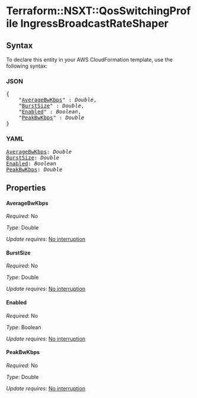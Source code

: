 # Terraform::NSXT::QosSwitchingProfile IngressBroadcastRateShaper

## Syntax

To declare this entity in your AWS CloudFormation template, use the following syntax:

### JSON

<pre>
{
    "<a href="#averagebwkbps" title="AverageBwKbps">AverageBwKbps</a>" : <i>Double</i>,
    "<a href="#burstsize" title="BurstSize">BurstSize</a>" : <i>Double</i>,
    "<a href="#enabled" title="Enabled">Enabled</a>" : <i>Boolean</i>,
    "<a href="#peakbwkbps" title="PeakBwKbps">PeakBwKbps</a>" : <i>Double</i>
}
</pre>

### YAML

<pre>
<a href="#averagebwkbps" title="AverageBwKbps">AverageBwKbps</a>: <i>Double</i>
<a href="#burstsize" title="BurstSize">BurstSize</a>: <i>Double</i>
<a href="#enabled" title="Enabled">Enabled</a>: <i>Boolean</i>
<a href="#peakbwkbps" title="PeakBwKbps">PeakBwKbps</a>: <i>Double</i>
</pre>

## Properties

#### AverageBwKbps

_Required_: No

_Type_: Double

_Update requires_: [No interruption](https://docs.aws.amazon.com/AWSCloudFormation/latest/UserGuide/using-cfn-updating-stacks-update-behaviors.html#update-no-interrupt)

#### BurstSize

_Required_: No

_Type_: Double

_Update requires_: [No interruption](https://docs.aws.amazon.com/AWSCloudFormation/latest/UserGuide/using-cfn-updating-stacks-update-behaviors.html#update-no-interrupt)

#### Enabled

_Required_: No

_Type_: Boolean

_Update requires_: [No interruption](https://docs.aws.amazon.com/AWSCloudFormation/latest/UserGuide/using-cfn-updating-stacks-update-behaviors.html#update-no-interrupt)

#### PeakBwKbps

_Required_: No

_Type_: Double

_Update requires_: [No interruption](https://docs.aws.amazon.com/AWSCloudFormation/latest/UserGuide/using-cfn-updating-stacks-update-behaviors.html#update-no-interrupt)

